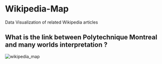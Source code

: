 # Wikipedia-Map


Data Visualization of related Wikipedia articles
## What is the link between Polytechnique Montreal and many worlds interpretation ?
![wikipedia_map](https://user-images.githubusercontent.com/46466791/52908057-dbaec980-326d-11e9-8000-6eb30f2de909.png)

 


